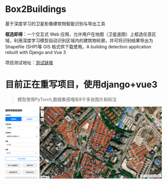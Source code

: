 # Box2Buildings
基于深度学习的卫星影像建筑物智能识别与导出工具

**框选即得**：一个交互式 Web 应用，允许用户在地图（卫星底图）上框选任意区域，利用深度学习模型自动识别区域内的建筑物轮廓，并可将识别结果导出为 Shapefile (SHP)等 GIS 格式供下载使用。A building detection application rebuilt with Django and Vue 3

项目测试地址：[测试链接](http://118.25.148.18/)


# 目前正在重写项目，使用django+vue3
> 模型使用PyTorch,数据集搭嘎有8千多张图片和标注

![alt text](image.png)
